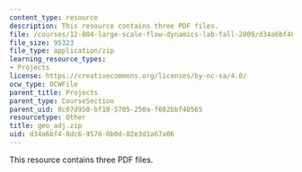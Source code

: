 ```yaml
---
content_type: resource
description: This resource contains three PDF files.
file: /courses/12-804-large-scale-flow-dynamics-lab-fall-2009/d34a6bf48dc695760b0d02e3d1a67a06_geo_adj.zip
file_size: 95323
file_type: application/zip
learning_resource_types:
- Projects
license: https://creativecommons.org/licenses/by-nc-sa/4.0/
ocw_type: OCWFile
parent_title: Projects
parent_type: CourseSection
parent_uid: 8c07d950-bf18-5705-250a-f682bbf40565
resourcetype: Other
title: geo_adj.zip
uid: d34a6bf4-8dc6-9576-0b0d-02e3d1a67a06
---
```

This resource contains three PDF files.